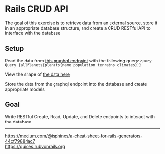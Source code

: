 # Rails CRUD API

The goal of this exercise is to retrieve data from an external source, store it in an appropriate database structure, and create a CRUD RESTful API to interface with the database

## Setup

Read the data from [this graphql endpoint](https://swapi-graphql.netlify.app/.netlify/functions/index) with the following query:
`query Query {allPlanets{planets{name population terrains climates}}}`

View the shape of [the data here](https://studio.apollographql.com/public/star-wars-swapi/variant/current/explorer)

Store the data from the graphql endpoint into the database and create appropriate models

## Goal

Write RESTful Create, Read, Update, and Delete endpoints to interact with the database

---
https://medium.com/@isphinxs/a-cheat-sheet-for-rails-generators-44cf79884ac7  
https://guides.rubyonrails.org  

